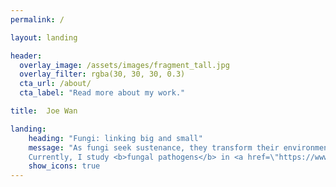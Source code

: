 ```yaml
---
permalink: /

layout: landing

header:
  overlay_image: /assets/images/fragment_tall.jpg
  overlay_filter: rgba(30, 30, 30, 0.3)
  cta_url: /about/
  cta_label: "Read more about my work."

title:  Joe Wan

landing:
    heading: "Fungi: linking big and small"
    message: "As fungi seek sustenance, they transform their environment and <b>help or hurt</b> the organisms around them. Using mathematics and experiments, I work to understand how these microscopic interactions affect the <b>entire Earth.</b><br /><br />
    Currently, I study <b>fungal pathogens</b> in <a href=\"https://www.mordecailab.com\">Erin Mordecai's lab</a> (Stanford) and <b>mathematically model</b> the role of fungi in ecosystems as a collaborator with <a href=\"https://case.edu/artsci/biol/abbottlab/Who.html\">Karen Abbot's lab</a> (CWRU)."
    show_icons: true
---
```

